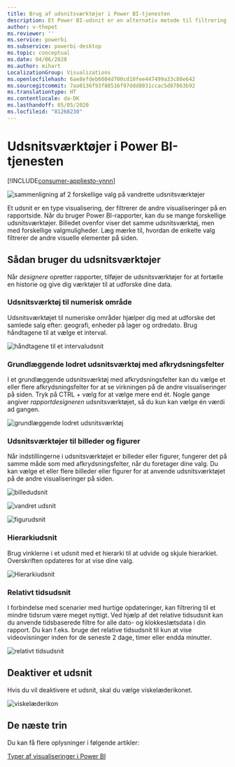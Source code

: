 ```yaml
---
title: Brug af udsnitsværktøjer i Power BI-tjenesten
description: Et Power BI-udsnit er en alternativ metode til filtrering, som begrænser den del af datasættet, der vises i andre visualiseringer i en rapport.
author: v-thepet
ms.reviewer: ''
ms.service: powerbi
ms.subservice: powerbi-desktop
ms.topic: conceptual
ms.date: 04/06/2020
ms.author: mihart
LocalizationGroup: Visualizations
ms.openlocfilehash: 6ae8efdeb6004d700cd10fee447499a33c88e642
ms.sourcegitcommit: 7aa0136f93f88516f97ddd8031ccac5d07863b92
ms.translationtype: HT
ms.contentlocale: da-DK
ms.lasthandoff: 05/05/2020
ms.locfileid: "81268230"
---
```

# <a name="slicers-in-the-power-bi-service"></a>Udsnitsværktøjer i Power BI-tjenesten

[!INCLUDE[consumer-appliesto-ynnn](../includes/consumer-appliesto-yynn.md)]

![sammenligning af 2 forskellige valg på vandrette udsnitsværktøjer](media/end-user-slicer/power-bi-slider.png)

Et udsnit er en type visualisering, der filtrerer de andre visualiseringer på en rapportside. Når du bruger Power BI-rapporter, kan du se mange forskellige udsnitsværktøjer. Billedet ovenfor viser det samme udsnitsværktøj, men med forskellige valgmuligheder. Læg mærke til, hvordan de enkelte valg filtrerer de andre visuelle elementer på siden.  


## <a name="how-to-use-slicers"></a>Sådan bruger du udsnitsværktøjer
Når *designere* opretter rapporter, tilføjer de udsnitsværktøjer for at fortælle en historie og give dig værktøjer til at udforske dine data.

### <a name="numeric-range-slicer"></a>Udsnitsværktøj til numerisk område
 Udsnitsværktøjet til numeriske områder hjælper dig med at udforske det samlede salg efter: geografi, enheder på lager og ordredato. Brug håndtagene til at vælge et interval. 

![håndtagene til et intervaludsnit](media/end-user-slicer/power-bi-handles.png)

### <a name="basic-vertical-checkbox-slicer"></a>Grundlæggende lodret udsnitsværktøj med afkrydsningsfelter

I et grundlæggende udsnitsværktøj med afkrydsningsfelter kan du vælge et eller flere afkrydsningsfelter for at se virkningen på de andre visualiseringer på siden. Tryk på CTRL + vælg for at vælge mere end ét. Nogle gange angiver *rapportdesigneren* udsnitsværktøjet, så du kun kan vælge én værdi ad gangen. 

![grundlæggende lodret udsnitsværktøj](media/end-user-slicer/power-bi-basic.png)

### <a name="image-and-shape-slicers"></a>Udsnitsværktøjer til billeder og figurer
Når indstillingerne i udsnitsværktøjet er billeder eller figurer, fungerer det på samme måde som med afkrydsningsfelter, når du foretager dine valg. Du kan vælge et eller flere billeder eller figurer for at anvende udsnitsværktøjet på de andre visualiseringer på siden. 

![billedudsnit](media/end-user-slicer/power-bi-image.png)    

![vandret udsnit](media/end-user-slicer/power-bi-horizontal.png)    

![figurudsnit](media/end-user-slicer/power-bi-boxes.png)

### <a name="hierarchy-slicer"></a>Hierarkiudsnit

Brug vinklerne i et udsnit med et hierarki til at udvide og skjule hierarkiet. Overskriften opdateres for at vise dine valg.

![Hierarkiudsnit](media/end-user-slicer/power-bi-hierarchy.png)

### <a name="relative-time-slicer"></a>Relativt tidsudsnit
I forbindelse med scenarier med hurtige opdateringer, kan filtrering til et mindre tidsrum være meget nyttigt.
Ved hjælp af det relative tidsudsnit kan du anvende tidsbaserede filtre for alle dato- og klokkeslætsdata i din rapport. Du kan f.eks. bruge det relative tidsudsnit til kun at vise videovisninger inden for de seneste 2 dage, timer eller endda minutter. 

![relativt tidsudsnit](media/end-user-slicer/power-bi-relative-time.png)

## <a name="deactivate-a-slicer"></a>Deaktiver et udsnit
Hvis du vil deaktivere et udsnit, skal du vælge viskelæderikonet.

![viskelæderikon](media/end-user-slicer/power-bi-eraser.png)

## <a name="next-steps"></a>De næste trin
Du kan få flere oplysninger i følgende artikler:

[Typer af visualiseringer i Power BI](end-user-visualizations.md)

